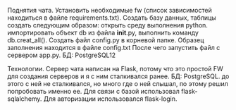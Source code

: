 Поднятия чата. Установить необходимые fw (список зависимостей находиться в файле requirements.txt). Создать базу данных, таблицы создать следующим образом: открыть среду выполнения python. импортировать объект db из файла __init__.py, выполнить команду db.creat_all(). Создать файл config.py в корневой папке. Образец заполнения находится в файле config.txt После чего запустить файл с сервером app.py.  БД: PostgreSQL12

Технологии. Сервер чата написан на Flask, потому что это простой FW для создания серверов и я с ним сталкивался ранее. БД: PostgreSQL. до этого с ней не сталкивался, но много где о ней слышал, по этому решил попробовать именно ее. Для связи с базой использовал flask-sqlalchemy. Для авторизации использовался flask-login. 
